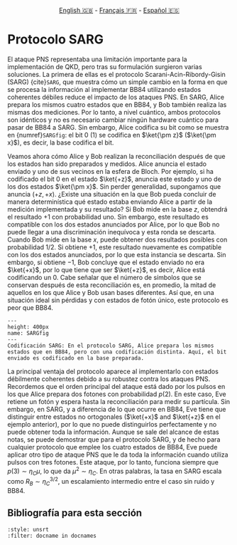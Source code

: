 <p style="text-align: center;">
    <a id="linken" href="../../../../en/content/index.html">English &#x1F1EC;&#x1F1E7;</a> - 
    <a id="linkfr" href="../../../../fr/content/index.html">Français &#x1F1EB;&#x1F1F7;</a> - 
    <a id="linkes" href="../../../../es/content/index.html">Español &#x1F1EA;&#x1F1F8;</a>
</p>
<script>
    currentPage = window.location.href;
    beforeLang = currentPage.slice(0, currentPage.indexOf("content") - 3);
    afterLang = currentPage.slice(currentPage.indexOf("content"));
    document.getElementById("linken").href = beforeLang + "en/" + afterLang;
    document.getElementById("linkfr").href = beforeLang + "fr/" + afterLang;
    document.getElementById("linkes").href = beforeLang + "es/" + afterLang;
</script>



# Protocolo SARG

El ataque PNS representaba una limitación importante para la implementación de QKD, pero tras su formulación surgieron varias soluciones. La primera de ellas es el protocolo Scarani-Acin-Ribordy-Gisin (SARG) {cite}`SARG`, que muestra cómo un simple cambio en la forma en que se procesa la información al implementar BB84 utilizando estados coherentes débiles reduce el impacto de los ataques PNS. En SARG, Alice prepara los mismos cuatro estados que en BB84, y Bob también realiza las mismas dos mediciones. Por lo tanto, a nivel cuántico, ambos protocolos son idénticos y no es necesario cambiar ningún hardware cuántico para pasar de BB84 a SARG. Sin embargo, Alice codifica su bit como se muestra en {numref}`SARGfig`: el bit $0$ ($1$) se codifica en $\ket{\pm z}$ ($\ket{\pm x}$), es decir, la base codifica el bit.

Veamos ahora cómo Alice y Bob realizan la reconciliación después de que los estados han sido preparados y medidos. Alice anuncia el estado enviado y uno de sus vecinos en la esfera de Bloch. Por ejemplo, si ha codificado el bit $0$ en el estado $\ket{+z}$, anuncia este estado y uno de los dos estados $\ket{\pm x}$. Sin perder generalidad, supongamos que anuncia $(+z,+x)$. ¿Existe una situación en la que Bob pueda concluir de manera determinística qué estado estaba enviando Alice a partir de la medición implementada y su resultado? Si Bob mide en la base $z$, obtendrá el resultado $+1$ con probabilidad uno. Sin embargo, este resultado es compatible con los dos estados anunciados por Alice, por lo que Bob no puede llegar a una discriminación inequívoca y esta ronda se descarta. Cuando Bob mide en la base $x$, puede obtener dos resultados posibles con probabilidad $1/2$. Si obtiene $+1$, este resultado nuevamente es compatible con los dos estados anunciados, por lo que esta instancia se descarta. Sin embargo, si obtiene $-1$, Bob concluye que el estado enviado no era $\ket{+x}$, por lo que tiene que ser $\ket{+z}$, es decir, Alice está codificando un $0$. Cabe señalar que el número de símbolos que se conservan después de esta reconciliación es, en promedio, la mitad de aquellos en los que Alice y Bob usan bases diferentes. Así que, en una situación ideal sin pérdidas y con estados de fotón único, este protocolo es peor que BB84.

```{figure} ./SARG.png
---
height: 400px
name: SARGfig
---
Codificación SARG: En el protocolo SARG, Alice prepara los mismos estados que en BB84, pero con una codificación distinta. Aquí, el bit enviado es codificado en la base preparada.
```

La principal ventaja del protocolo aparece al implementarlo con estados débilmente coherentes debido a su robustez contra los ataques PNS. Recordemos que el orden principal del ataque está dado por los pulsos en los que Alice prepara dos fotones con probabilidad $p(2)$. En este caso, Eve retiene un fotón y espera hasta la reconciliación para medir su partícula. Sin embargo, en SARG, y a diferencia de lo que ocurre en BB84, Eve tiene que distinguir entre estados no ortogonales ($\ket{+x}$ and $\ket{+z}$ en el ejemplo anterior), por lo que no puede distinguirlos perfectamente y no puede obtener toda la información.  Aunque se sale del alcance de estas notas, se puede demostrar que para el protocolo SARG, y de hecho para cualquier protocolo que emplee los cuatro estados de BB84, Eve puede aplicar otro tipo de ataque PNS que le da toda la información cuando utiliza pulsos con tres fotones. Este ataque, por lo tanto, funciona siempre que $p(3)\sim\eta_C\mu$, lo que da $\mu^2\sim\eta_C$. En otras palabras, la tasa en SARG escala como $R_B\sim \eta_C^{3/2}$, un escalamiento intermedio entre el caso sin ruido y BB84.

## Bibliografía para esta sección
```{bibliography}
:style: unsrt
:filter: docname in docnames
```



